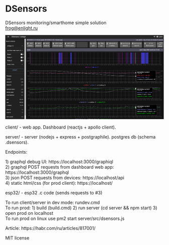 # DSensors

DSensors monitoring/smarthome simple solution<br/>
frog@enlight.ru
<p>

![ScreenShot](/ss_dsensors.png)

<p>client/ - web app. Dashboard (reactjs + apollo client).  

<p>server/ - server (nodejs + express + postgraphile). postgres db (schema .dsensors).

<p>Endpoints:
<p>1) graphql debug UI: https://localhost:3000/graphiql<br/>
2) graphql POST requests from dashboard web app: https://localhost:3000/graphql<br/>
3) json POST requests from devices: https://localhost/api<br/>
4) static html/css (for prod client): https://localhost/

<p>esp32/ - esp32 .c code (sends requests to #3)<br/>


<p>To run client/server in dev mode: rundev.cmd<br/>
To run prod: 1) build (build.cmd) 2) run server (cd server && npm start) 3) open prod on localhost<br/>
To run prod on linux use pm2 start server/src/dsensors.js

<p>Article: https://habr.com/ru/articles/817001/

<p>MIT license
